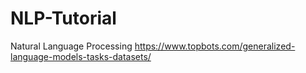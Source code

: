 # NLP-Tutorial
Natural Language Processing
https://www.topbots.com/generalized-language-models-tasks-datasets/
